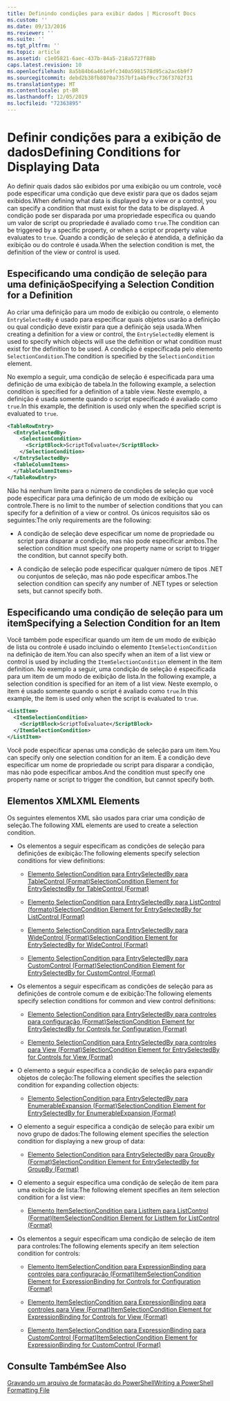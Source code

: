 ```yaml
---
title: Definindo condições para exibir dados | Microsoft Docs
ms.custom: ''
ms.date: 09/13/2016
ms.reviewer: ''
ms.suite: ''
ms.tgt_pltfrm: ''
ms.topic: article
ms.assetid: c1e05821-6aec-437b-84a5-218a5727f88b
caps.latest.revision: 10
ms.openlocfilehash: 8a5b84b6a461e9fc340a5981578d95ca2ac6b9f7
ms.sourcegitcommit: debd2b38fb8070a7357bf1a4bf9cc736f3702f31
ms.translationtype: MT
ms.contentlocale: pt-BR
ms.lasthandoff: 12/05/2019
ms.locfileid: "72363895"
---
```

# <a name="defining-conditions-for-displaying-data"></a><span data-ttu-id="cc49f-102">Definir condições para a exibição de dados</span><span class="sxs-lookup"><span data-stu-id="cc49f-102">Defining Conditions for Displaying Data</span></span>

<span data-ttu-id="cc49f-103">Ao definir quais dados são exibidos por uma exibição ou um controle, você pode especificar uma condição que deve existir para que os dados sejam exibidos.</span><span class="sxs-lookup"><span data-stu-id="cc49f-103">When defining what data is displayed by a view or a control, you can specify a condition that must exist for the data to be displayed.</span></span> <span data-ttu-id="cc49f-104">A condição pode ser disparada por uma propriedade específica ou quando um valor de script ou propriedade é avaliado como `true`.</span><span class="sxs-lookup"><span data-stu-id="cc49f-104">The condition can be triggered by a specific property, or when a script or property value evaluates to `true`.</span></span> <span data-ttu-id="cc49f-105">Quando a condição de seleção é atendida, a definição da exibição ou do controle é usada.</span><span class="sxs-lookup"><span data-stu-id="cc49f-105">When the selection condition is met, the definition of the view or control is used.</span></span>

## <a name="specifying-a-selection-condition-for-a-definition"></a><span data-ttu-id="cc49f-106">Especificando uma condição de seleção para uma definição</span><span class="sxs-lookup"><span data-stu-id="cc49f-106">Specifying a Selection Condition for a Definition</span></span>

<span data-ttu-id="cc49f-107">Ao criar uma definição para um modo de exibição ou controle, o elemento `EntrySelectedBy` é usado para especificar quais objetos usarão a definição ou qual condição deve existir para que a definição seja usada.</span><span class="sxs-lookup"><span data-stu-id="cc49f-107">When creating a definition for a view or control, the `EntrySelectedBy` element is used to specify which objects will use the definition or what condition must exist for the definition to be used.</span></span> <span data-ttu-id="cc49f-108">A condição é especificada pelo elemento `SelectionCondition`.</span><span class="sxs-lookup"><span data-stu-id="cc49f-108">The condition is specified by the `SelectionCondition` element.</span></span>

<span data-ttu-id="cc49f-109">No exemplo a seguir, uma condição de seleção é especificada para uma definição de uma exibição de tabela.</span><span class="sxs-lookup"><span data-stu-id="cc49f-109">In the following example, a selection condition is specified for a definition of a table view.</span></span> <span data-ttu-id="cc49f-110">Neste exemplo, a definição é usada somente quando o script especificado é avaliado como `true`.</span><span class="sxs-lookup"><span data-stu-id="cc49f-110">In this example, the definition is used only when the specified script is evaluated to `true`.</span></span>

```xml
<TableRowEntry>
  <EntrySelectedBy>
    <SelectionCondition>
      <ScriptBlock>ScriptToEvaluate</ScriptBlock>
    </SelectionCondition>
  </EntrySelectedBy>
  <TableColumnItems>
  </TableColumnItems>
</TableRowEntry>

```

<span data-ttu-id="cc49f-111">Não há nenhum limite para o número de condições de seleção que você pode especificar para uma definição de um modo de exibição ou controle.</span><span class="sxs-lookup"><span data-stu-id="cc49f-111">There is no limit to the number of selection conditions that you can specify for a definition of a view or control.</span></span> <span data-ttu-id="cc49f-112">Os únicos requisitos são os seguintes:</span><span class="sxs-lookup"><span data-stu-id="cc49f-112">The only requirements are the following:</span></span>

- <span data-ttu-id="cc49f-113">A condição de seleção deve especificar um nome de propriedade ou script para disparar a condição, mas não pode especificar ambos.</span><span class="sxs-lookup"><span data-stu-id="cc49f-113">The selection condition must specify one property name or script to trigger the condition, but cannot specify both.</span></span>

- <span data-ttu-id="cc49f-114">A condição de seleção pode especificar qualquer número de tipos .NET ou conjuntos de seleção, mas não pode especificar ambos.</span><span class="sxs-lookup"><span data-stu-id="cc49f-114">The selection condition can specify any number of .NET types or selection sets, but cannot specify both.</span></span>

## <a name="specifying-a-selection-condition-for-an-item"></a><span data-ttu-id="cc49f-115">Especificando uma condição de seleção para um item</span><span class="sxs-lookup"><span data-stu-id="cc49f-115">Specifying a Selection Condition for an Item</span></span>

<span data-ttu-id="cc49f-116">Você também pode especificar quando um item de um modo de exibição de lista ou controle é usado incluindo o elemento `ItemSelectionCondition` na definição de item.</span><span class="sxs-lookup"><span data-stu-id="cc49f-116">You can also specify when an item of a list view or control is used by including the `ItemSelectionCondition` element in the item definition.</span></span> <span data-ttu-id="cc49f-117">No exemplo a seguir, uma condição de seleção é especificada para um item de um modo de exibição de lista.</span><span class="sxs-lookup"><span data-stu-id="cc49f-117">In the following example, a selection condition is specified for an item of a list view.</span></span> <span data-ttu-id="cc49f-118">Neste exemplo, o item é usado somente quando o script é avaliado como `true`.</span><span class="sxs-lookup"><span data-stu-id="cc49f-118">In this example, the item is used only when the script is evaluated to `true`.</span></span>

```xml
<ListItem>
  <ItemSelectionCondition>
    <ScriptBlock>ScriptToEvaluate</ScriptBlock>
  </ItemSelectionCondition>
</ListItem>

```

<span data-ttu-id="cc49f-119">Você pode especificar apenas uma condição de seleção para um item.</span><span class="sxs-lookup"><span data-stu-id="cc49f-119">You can specify only one selection condition for an item.</span></span> <span data-ttu-id="cc49f-120">E a condição deve especificar um nome de propriedade ou script para disparar a condição, mas não pode especificar ambos.</span><span class="sxs-lookup"><span data-stu-id="cc49f-120">And the condition must specify one property name or script to trigger the condition, but cannot specify both.</span></span>

## <a name="xml-elements"></a><span data-ttu-id="cc49f-121">Elementos XML</span><span class="sxs-lookup"><span data-stu-id="cc49f-121">XML Elements</span></span>

 <span data-ttu-id="cc49f-122">Os seguintes elementos XML são usados para criar uma condição de seleção.</span><span class="sxs-lookup"><span data-stu-id="cc49f-122">The following XML elements are used to create a selection condition.</span></span>

- <span data-ttu-id="cc49f-123">Os elementos a seguir especificam as condições de seleção para definições de exibição:</span><span class="sxs-lookup"><span data-stu-id="cc49f-123">The following elements specify selection conditions for view definitions:</span></span>

    - [<span data-ttu-id="cc49f-124">Elemento SelectionCondition para EntrySelectedBy para TableControl (Format)</span><span class="sxs-lookup"><span data-stu-id="cc49f-124">SelectionCondition Element for EntrySelectedBy for TableControl (Format)</span></span>](./selectioncondition-element-for-entryselectedby-for-tablecontrol-format.md)

    - [<span data-ttu-id="cc49f-125">Elemento SelectionCondition para EntrySelectedBy para ListControl (formato)</span><span class="sxs-lookup"><span data-stu-id="cc49f-125">SelectionCondition Element for EntrySelectedBy for ListControl (Format)</span></span>](./selectioncondition-element-for-entryselectedby-for-listcontrol-format.md)

    - [<span data-ttu-id="cc49f-126">Elemento SelectionCondition para EntrySelectedBy para WideControl (Format)</span><span class="sxs-lookup"><span data-stu-id="cc49f-126">SelectionCondition Element for EntrySelectedBy for WideControl (Format)</span></span>](./selectioncondition-element-for-entryselectedby-for-widecontrol-format.md)

    - [<span data-ttu-id="cc49f-127">Elemento SelectionCondition para EntrySelectedBy para CustomControl (Format)</span><span class="sxs-lookup"><span data-stu-id="cc49f-127">SelectionCondition Element for EntrySelectedBy for CustomControl (Format)</span></span>](./selectioncondition-element-for-entryselectedby-for-customcontrol-format.md)

- <span data-ttu-id="cc49f-128">Os elementos a seguir especificam as condições de seleção para as definições de controle comum e de exibição:</span><span class="sxs-lookup"><span data-stu-id="cc49f-128">The following elements specify selection conditions for common and view control definitions:</span></span>

    - [<span data-ttu-id="cc49f-129">Elemento SelectionCondition para EntrySelectedBy para controles para configuração (Format)</span><span class="sxs-lookup"><span data-stu-id="cc49f-129">SelectionCondition Element for EntrySelectedBy for Controls for Configuration (Format)</span></span>](./selectioncondition-element-for-entryselectedby-for-controls-for-configuration-format.md)

    - [<span data-ttu-id="cc49f-130">Elemento SelectionCondition para EntrySelectedBy para controles para View (Format)</span><span class="sxs-lookup"><span data-stu-id="cc49f-130">SelectionCondition Element for EntrySelectedBy for Controls for View (Format)</span></span>](./selectioncondition-element-for-entryselectedby-for-controls-for-view-format.md)

- <span data-ttu-id="cc49f-131">O elemento a seguir especifica a condição de seleção para expandir objetos de coleção:</span><span class="sxs-lookup"><span data-stu-id="cc49f-131">The following element specifies the selection condition for expanding collection objects:</span></span>

    - [<span data-ttu-id="cc49f-132">Elemento SelectionCondition para EntrySelectedBy para EnumerableExpansion (Format)</span><span class="sxs-lookup"><span data-stu-id="cc49f-132">SelectionCondition Element for EntrySelectedBy for EnumerableExpansion (Format)</span></span>](./selectioncondition-element-for-entryselectedby-for-enumerableexpansion-format.md)

- <span data-ttu-id="cc49f-133">O elemento a seguir especifica a condição de seleção para exibir um novo grupo de dados:</span><span class="sxs-lookup"><span data-stu-id="cc49f-133">The following element specifies the selection condition for displaying a new group of data:</span></span>

    - [<span data-ttu-id="cc49f-134">Elemento SelectionCondition para EntrySelectedBy para GroupBy (Format)</span><span class="sxs-lookup"><span data-stu-id="cc49f-134">SelectionCondition Element for EntrySelectedBy for GroupBy (Format)</span></span>](./selectioncondition-element-for-entryselectedby-for-groupby-format.md)

- <span data-ttu-id="cc49f-135">O elemento a seguir especifica uma condição de seleção de item para uma exibição de lista:</span><span class="sxs-lookup"><span data-stu-id="cc49f-135">The following element specifies an item selection condition for a list view:</span></span>

    - [<span data-ttu-id="cc49f-136">Elemento ItemSelectionCondition para ListItem para ListControl (Format)</span><span class="sxs-lookup"><span data-stu-id="cc49f-136">ItemSelectionCondition Element for ListItem for ListControl (Format)</span></span>](./itemselectioncondition-element-for-listitem-for-listcontrol-format.md)

- <span data-ttu-id="cc49f-137">Os elementos a seguir especificam uma condição de seleção de item para controles:</span><span class="sxs-lookup"><span data-stu-id="cc49f-137">The following elements specify an item selection condition for controls:</span></span>

    - [<span data-ttu-id="cc49f-138">Elemento ItemSelectionCondition para ExpressionBinding para controles para configuração (Format)</span><span class="sxs-lookup"><span data-stu-id="cc49f-138">ItemSelectionCondition Element for ExpressionBinding for Controls for Configuration (Format)</span></span>](./itemselectioncondition-element-for-expressionbinding-for-controls-for-configuration-format.md)

    - [<span data-ttu-id="cc49f-139">Elemento ItemSelectionCondition para ExpressionBinding para controles para View (Format)</span><span class="sxs-lookup"><span data-stu-id="cc49f-139">ItemSelectionCondition Element for ExpressionBinding for Controls for View (Format)</span></span>](./itemselectioncondition-element-for-expressionbinding-for-controls-for-view-format.md)

    - [<span data-ttu-id="cc49f-140">Elemento ItemSelectionCondition para ExpressionBinding para CustomControl (Format)</span><span class="sxs-lookup"><span data-stu-id="cc49f-140">ItemSelectionCondition Element for ExpressionBinding for CustomControl (Format)</span></span>](./itemselectioncondition-element-for-expressionbinding-for-customcontrol-format.md)

## <a name="see-also"></a><span data-ttu-id="cc49f-141">Consulte Também</span><span class="sxs-lookup"><span data-stu-id="cc49f-141">See Also</span></span>

[<span data-ttu-id="cc49f-142">Gravando um arquivo de formatação do PowerShell</span><span class="sxs-lookup"><span data-stu-id="cc49f-142">Writing a PowerShell Formatting File</span></span>](./writing-a-powershell-formatting-file.md)
